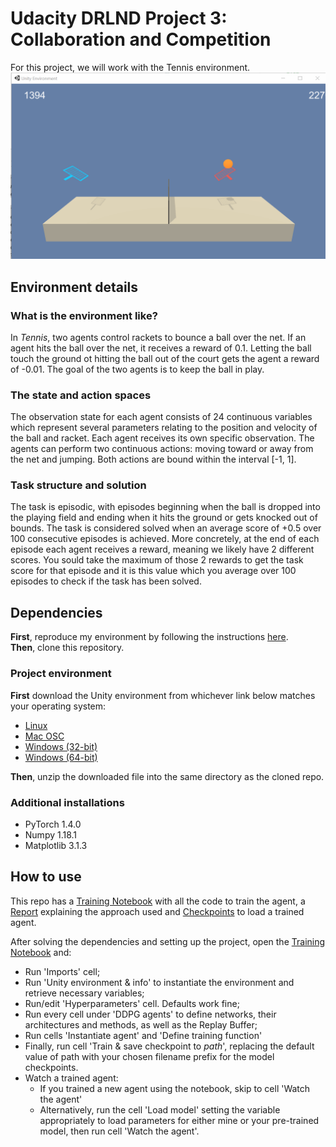 # Udacity DRLND Project 3: Collaboration and Competition
For this project, we will work with the Tennis environment. ![Tennis](TrainedAgent.gif)  

## Environment details
### What is the environment like?
In *Tennis*, two agents control rackets to bounce a ball over the net. If an agent hits the ball over the net, it receives a reward of 0.1. Letting the ball touch the ground ot hitting the ball out of the court gets the agent a reward of -0.01. The goal of the two agents is to keep the ball in play.

### The state and action spaces
The observation state for each agent consists of 24 continuous variables which represent several parameters relating to the position and velocity of the ball and racket. Each agent receives its own specific observation. The agents can perform two continuous actions: moving toward or away from the net and jumping. Both actions are bound within the interval [-1, 1]. 

### Task structure and solution
The task is episodic, with episodes beginning when the ball is dropped into the playing field and ending when it hits the ground or gets knocked out of bounds. The task is considered solved when an average score of +0.5 over 100 consecutive episodes is achieved. More concretely, at the end of each episode each agent receives a reward, meaning we likely have 2 different scores. You sould take the maximum of those 2 rewards to get the task score for that episode and it is this value which you average over 100 episodes to check if the task has been solved.

## Dependencies

**First**, reproduce my environment by following the instructions [here](https://github.com/udacity/deep-reinforcement-learning#dependencies).  
**Then**, clone this repository.  

### Project environment
**First** download the Unity environment from whichever link below matches your operating system:
- [Linux](https://s3-us-west-1.amazonaws.com/udacity-drlnd/P3/Tennis/Tennis_Linux.zip)
- [Mac OSC](https://s3-us-west-1.amazonaws.com/udacity-drlnd/P3/Tennis/Tennis.app.zip)
- [Windows (32-bit)](https://s3-us-west-1.amazonaws.com/udacity-drlnd/P3/Tennis/Tennis_Windows_x86.zip)
- [Windows (64-bit)](https://s3-us-west-1.amazonaws.com/udacity-drlnd/P3/Tennis/Tennis_Windows_x86_64.zip)  
    
**Then**, unzip the downloaded file into the same directory as the cloned repo. 
    
### Additional installations
- PyTorch 1.4.0
- Numpy 1.18.1
- Matplotlib 3.1.3

## How to use
This repo has a [Training Notebook](https://github.com/andrefmsmith/drlnd_CollabCompetSubmission/blob/master/Tennis_TrainCode.ipynb) with all the code to train the agent, a [Report](https://github.com/andrefmsmith/drlnd_CollabCompetSubmission/blob/master/Report.ipynb) explaining the approach used and [Checkpoints](https://github.com/andrefmsmith/drlnd_CollabCompetSubmission/tree/master/Model%20Checkpoints) to load a trained agent.  

After solving the dependencies and setting up the project, open the [Training Notebook](https://github.com/andrefmsmith/drlnd_CollabCompetSubmission/blob/master/Tennis_TrainCode.ipynb) and:
- Run 'Imports' cell;
- Run 'Unity environment & info' to instantiate the environment and retrieve necessary variables;
- Run/edit 'Hyperparameters' cell. Defaults work fine;
- Run every cell under 'DDPG agents' to define networks, their architectures and methods, as well as the Replay Buffer;
- Run cells 'Instantiate agent' and 'Define training function'
- Finally, run cell 'Train & save checkpoint to *path*', replacing the default value of path with your chosen filename prefix for the model checkpoints.
- Watch a trained agent:
    - If you trained a new agent using the notebook, skip to cell 'Watch the agent'
    - Alternatively, run the cell 'Load model' setting the variable appropriately to load parameters for either mine or your pre-trained model, then run cell 'Watch the agent'.
